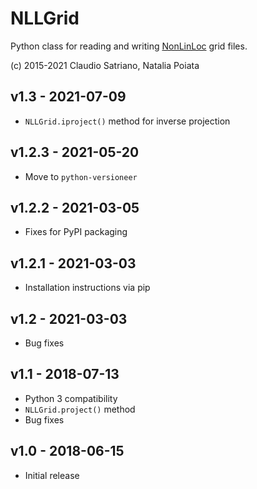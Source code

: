 # NLLGrid

Python class for reading and writing
[NonLinLoc](http://alomax.free.fr/nlloc) grid files.

(c) 2015-2021 Claudio Satriano, Natalia Poiata

## v1.3 - 2021-07-09
  - `NLLGrid.iproject()` method for inverse projection

## v1.2.3 - 2021-05-20
  - Move to `python-versioneer`

## v1.2.2 - 2021-03-05
  - Fixes for PyPI packaging

## v1.2.1 - 2021-03-03
  - Installation instructions via pip

## v1.2 - 2021-03-03
  - Bug fixes

## v1.1 - 2018-07-13
  - Python 3 compatibility
  - `NLLGrid.project()` method
  - Bug fixes

## v1.0 - 2018-06-15
  - Initial release
